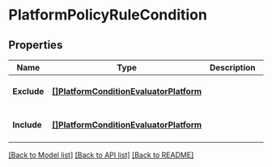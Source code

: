 # PlatformPolicyRuleCondition

## Properties
Name | Type | Description | Notes
------------ | ------------- | ------------- | -------------
**Exclude** | [**[]PlatformConditionEvaluatorPlatform**](PlatformConditionEvaluatorPlatform.md) |  | [optional] [default to null]
**Include** | [**[]PlatformConditionEvaluatorPlatform**](PlatformConditionEvaluatorPlatform.md) |  | [optional] [default to null]

[[Back to Model list]](../README.md#documentation-for-models) [[Back to API list]](../README.md#documentation-for-api-endpoints) [[Back to README]](../README.md)

